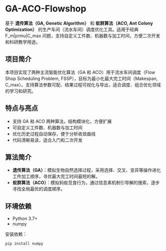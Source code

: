 # GA-ACO-Flowshop

基于 **遗传算法（GA, Genetic Algorithm）** 和 **蚁群算法（ACO, Ant Colony Optimization）** 的生产车间（流水车间）调度优化工具。适用于经典 F_m|prmu|C_max 问题，支持自定义工件数、机器数与加工时间，方便二次开发和科研教学用途。

## 项目简介

本项目实现了两种主流智能优化算法（GA 和 ACO）用于流水车间调度（Flow Shop Scheduling Problem, FSSP），目标为最小化最大完工时间（Makespan, C_max）。支持算法参数可配、结果过程可视化与导出，适合调度、组合优化领域的学习和研究。

## 特点与亮点

- 支持 GA 和 ACO 两种算法，结构模块化，方便扩展
- 可自定义工件数、机器数与加工时间
- 优化历史过程自动保存，便于分析收敛曲线
- 代码清晰易读，适合入门和二次开发

## 算法简介

- **遗传算法（GA）**：模拟生物自然选择过程，采用选择、交叉、变异等操作进化工件加工顺序，寻优最大完工时间最短的解。
- **蚁群算法（ACO）**：模拟蚂蚁觅食行为，通过信息素机制引导解的搜索，逐步寻找全局最优的调度顺序。

## 环境依赖

- Python 3.7+
- numpy

安装依赖：
```bash
pip install numpy
